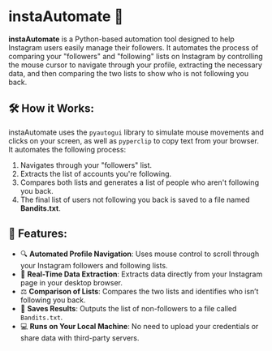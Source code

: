 # instaAutomate 🚀

**instaAutomate** is a Python-based automation tool designed to help Instagram users easily manage their followers. It automates the process of comparing your "followers" and "following" lists on Instagram by controlling the mouse cursor to navigate through your profile, extracting the necessary data, and then comparing the two lists to show who is not following you back.

## 🛠️ How it Works:
instaAutomate uses the `pyautogui` library to simulate mouse movements and clicks on your screen, as well as `pyperclip` to copy text from your browser. It automates the following process:
1. Navigates through your "followers" list.
2. Extracts the list of accounts you're following.
3. Compares both lists and generates a list of people who aren't following you back.
4. The final list of users not following you back is saved to a file named **Bandits.txt**.

## 🚀 Features:
- 🔍 **Automated Profile Navigation**: Uses mouse control to scroll through your Instagram followers and following lists.
- 📝 **Real-Time Data Extraction**: Extracts data directly from your Instagram page in your desktop browser.
- ⚖️ **Comparison of Lists**: Compares the two lists and identifies who isn’t following you back.
- 💾 **Saves Results**: Outputs the list of non-followers to a file called `Bandits.txt`.
- 💻 **Runs on Your Local Machine**: No need to upload your credentials or share data with third-party servers.
